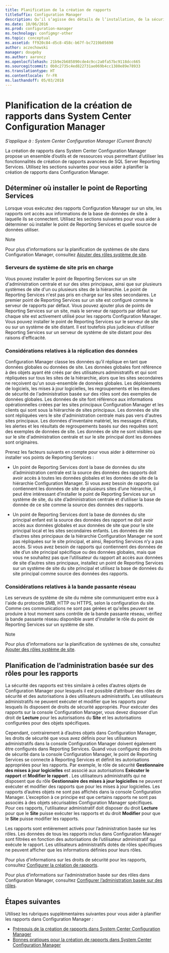 ```yaml
---
title: Planification de la création de rapports
titleSuffix: Configuration Manager
description: Qu’il s’agisse des détails de l’installation, de la sécurité ou de la bande passante réseau, il est important de planifier la création de rapports dans Configuration Manager.
ms.date: 10/06/2016
ms.prod: configuration-manager
ms.technology: configmgr-other
ms.topic: conceptual
ms.assetid: ff920c84-d5c8-458c-b67f-bc7219b05690
author: aczechowski
manager: dougeby
ms.author: aaroncz
ms.openlocfilehash: 21b9e2b685890cde4c9cc2a0fa57bc9118dcc665
ms.sourcegitcommit: 0b0c2735c4ed822731ae069b4cc1380e89e78933
ms.translationtype: HT
ms.contentlocale: fr-FR
ms.lasthandoff: 05/03/2018
---
```

# <a name="planning-for-reporting-in-system-center-configuration-manager"></a>Planification de la création de rapports dans System Center Configuration Manager

*S’applique à : System Center Configuration Manager (Current Branch)*

La création de rapports dans System Center Configuration Manager propose un ensemble d’outils et de ressources vous permettant d’utiliser les fonctionnalités de création de rapports avancées de SQL Server Reporting Services. Utilisez les sections suivantes pour vous aider à planifier la création de rapports dans Configuration Manager.  

##  <a name="BKMK_InstallReportingServicesPoint"></a> Déterminer où installer le point de Reporting Services  
 Lorsque vous exécutez des rapports Configuration Manager sur un site, les rapports ont accès aux informations de la base de données de site à laquelle ils se connectent. Utilisez les sections suivantes pour vous aider à déterminer où installer le point de Reporting Services et quelle source de données utiliser.  

> [!NOTE]  
>  Pour plus d’informations sur la planification de systèmes de site dans Configuration Manager, consultez [Ajouter des rôles système de site](../deploy/configure/add-site-system-roles.md).  

###  <a name="BKMK_SupportedSiteServers"></a> Serveurs de système de site pris en charge  
 Vous pouvez installer le point de Reporting Services sur un site d'administration centrale et sur des sites principaux, ainsi que sur plusieurs systèmes de site d'un ou plusieurs sites de la hiérarchie. Le point de Reporting Services n'est pas pris en charge sur les sites secondaires. Le premier point de Reporting Services sur un site est configuré comme le serveur de rapports par défaut. Vous pouvez ajouter plus de points de Reporting Services sur un site, mais le serveur de rapports par défaut sur chaque site est activement utilisé pour les rapports Configuration Manager. Vous pouvez installer le point de Reporting Services sur le serveur de site ou sur un système de site distant. Il est toutefois plus judicieux d'utiliser Reporting Services sur un serveur de système de site distant pour des raisons d'efficacité.  

###  <a name="BKMK_DataReplication"></a> Considérations relatives à la réplication des données  
 Configuration Manager classe les données qu’il réplique en tant que données globales ou données de site. Les données globales font référence à des objets ayant été créés par des utilisateurs administratifs et qui sont répliquées sur tous les sites de la hiérarchie, alors que les sites secondaires ne reçoivent qu'un sous-ensemble de données globales. Les déploiements de logiciels, les mises à jour logicielles, les regroupements et les étendues de sécurité de l'administration basée sur des rôles sont des exemples de données globales. Les données de site font référence aux informations opérationnelles créées par les sites principaux Configuration Manager et les clients qui sont sous la hiérarchie de sites principaux. Les données de site sont répliquées vers le site d'administration centrale mais pas vers d'autres sites principaux. Les données d'inventaire matériel, les messages d'états, les alertes et les résultats de regroupements basés sur des requêtes sont des exemples de données de site. Les données de site ne sont visibles que sur le site d'administration centrale et sur le site principal dont les données sont originaires.  

 Prenez les facteurs suivants en compte pour vous aider à déterminer où installer vos points de Reporting Services :  

-   Un point de Reporting Services dont la base de données du site d’administration centrale est la source des données des rapports doit avoir accès à toutes les données globales et les données de site de la hiérarchie Configuration Manager. Si vous avez besoin de rapports qui contiennent les données de site de plusieurs sites d’une hiérarchie, il peut être intéressant d’installer le point de Reporting Services sur un système de site, du site d’administration centrale et d’utiliser la base de donnée de ce site comme la source des données des rapports.  

-   Un point de Reporting Services dont la base de données du site principal enfant est la source des données des rapport ne doit avoir accès aux données globales et aux données de site que pour le site principal local et les sites secondaires enfants. Les données de site d’autres sites principaux de la hiérarchie Configuration Manager ne sont pas répliquées sur le site principal, et ainsi, Reporting Services n’y a pas accès. Si vous avez besoin de rapports qui contiennent des données de site d’un site principal spécifique ou des données globales, mais que vous ne souhaitez pas que l’utilisateur du rapport ait accès aux données de site d’autres sites principaux, installez un point de Reporting Services sur un système de site du site principal et utilisez la base de données du site principal comme source des données des rapports.  

###  <a name="BKMK_NetworkBandwidth"></a> Considérations relatives à la bande passante réseau  
 Les serveurs de système de site du même site communiquent entre eux à l'aide du protocole SMB, HTTP ou HTTPS, selon la configuration du site. Comme ces communications ne sont pas gérées et qu'elles peuvent se produire à tout moment sans contrôle de la bande passante réseau, vérifiez la bande passante réseau disponible avant d'installer le rôle du point de Reporting Services sur un système de site.  

> [!NOTE]  
>  Pour plus d’informations sur la planification de systèmes de site, consultez [Ajouter des rôles système de site](../deploy/configure/add-site-system-roles.md).  

##  <a name="BKMK_RoleBaseAdministration"></a> Planification de l’administration basée sur des rôles pour les rapports  
 La sécurité des rapports est très similaire à celles d’autres objets de Configuration Manager pour lesquels il est possible d’attribuer des rôles de sécurité et des autorisations à des utilisateurs administratifs. Les utilisateurs administratifs ne peuvent exécuter et modifier que les rapports pour lesquels ils disposent de droits de sécurité appropriés. Pour exécuter des rapports sur la console Configuration Manager, vous devez disposer d’un droit de **Lecture** pour les autorisations du **Site** et les autorisations configurées pour des objets spécifiques.  

 Cependant, contrairement à d’autres objets dans Configuration Manager, les droits de sécurité que vous avez définis pour les utilisateurs administratifs dans la console Configuration Manager doivent également être configurés dans Reporting Services. Quand vous configurez des droits de sécurité dans la console Configuration Manager, le point de Reporting Services se connecte à Reporting Services et définit les autorisations appropriées pour les rapports. Par exemple, le rôle de sécurité **Gestionnaire des mises à jour logicielles** est associé aux autorisations **Exécuter le rapport** et **Modifier le rapport** . Les utilisateurs administratifs qui ne disposent que du rôle **Gestionnaire des mises à jour logicielles** ne peuvent exécuter et modifier des rapports que pour les mises à jour logicielles. Les rapports d’autres objets ne sont pas affichés dans la console Configuration Manager. L’exception à ce principe est que certains rapports ne sont pas associés à des objets sécurisables Configuration Manager spécifiques. Pour ces rapports, l'utilisateur administratif doit disposer du droit **Lecture** pour que le **Site** puisse exécuter les rapports et du droit **Modifier** pour que le **Site** puisse modifier les rapports.  

 Les rapports sont entièrement activés pour l’administration basée sur les rôles. Les données de tous les rapports inclus dans Configuration Manager sont filtrées en fonction des autorisations de l’utilisateur administratif qui exécute le rapport. Les utilisateurs administratifs dotés de rôles spécifiques ne peuvent afficher que les informations définies pour leurs rôles.  

 Pour plus d’informations sur les droits de sécurité pour les rapports, consultez [Configurer la création de rapports](configuring-reporting.md).  

 Pour plus d’informations sur l’administration basée sur des rôles dans Configuration Manager, consultez [Configurer l’administration basée sur des rôles](../deploy/configure/configure-role-based-administration.md).  

## <a name="next-steps"></a>Étapes suivantes  
 Utilisez les rubriques supplémentaires suivantes pour vous aider à planifier les rapports dans Configuration Manager :  

-   [Prérequis de la création de rapports dans System Center Configuration Manager](../../../core/servers/manage/prerequisites-for-reporting.md)  
-   [Bonnes pratiques pour la création de rapports dans System Center Configuration Manager](../../../core/servers/manage/best-practices-for-reporting.md)  
